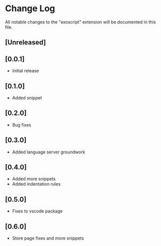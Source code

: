 # Change Log

All notable changes to the "exoscript" extension will be documented in this file.

## [Unreleased]

## [0.0.1]

- Initial release

## [0.1.0]

- Added snippet

## [0.2.0]

- Bug fixes

## [0.3.0]

- Added language server groundwork

## [0.4.0]

- Added more snippets
- Added indentation rules

## [0.5.0]

- Fixes to vscode package

## [0.6.0]

- Store page fixes and more snippets

